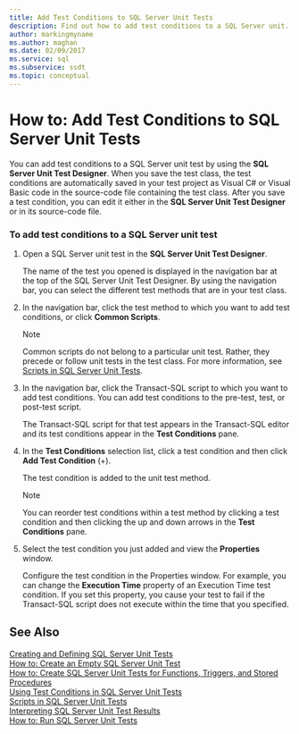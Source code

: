 ```yaml
---
title: Add Test Conditions to SQL Server Unit Tests
description: Find out how to add test conditions to a SQL Server unit. See how to use the SQL Server Unit Test Designer for this task.
author: markingmyname
ms.author: maghan
ms.date: 02/09/2017
ms.service: sql
ms.subservice: ssdt
ms.topic: conceptual
---
```


# How to: Add Test Conditions to SQL Server Unit Tests

You can add test conditions to a SQL Server unit test by using the **SQL Server Unit Test Designer**. When you save the test class, the test conditions are automatically saved in your test project as Visual C\# or Visual Basic code in the source-code file containing the test class. After you save a test condition, you can edit it either in the **SQL Server Unit Test Designer** or in its source-code file.  
  
### To add test conditions to a SQL Server unit test  
  
1.  Open a SQL Server unit test in the **SQL Server Unit Test Designer**.  
  
    The name of the test you opened is displayed in the navigation bar at the top of the SQL Server Unit Test Designer. By using the navigation bar, you can select the different test methods that are in your test class.  
  
2.  In the navigation bar, click the test method to which you want to add test conditions, or click **Common Scripts**.  
  
    > [!NOTE]  
    > Common scripts do not belong to a particular unit test. Rather, they precede or follow unit tests in the test class. For more information, see [Scripts in SQL Server Unit Tests](../ssdt/scripts-in-sql-server-unit-tests.md).  
  
3.  In the navigation bar, click the Transact-SQL script to which you want to add test conditions. You can add test conditions to the pre-test, test, or post-test script.  
  
    The Transact-SQL script for that test appears in the Transact-SQL editor and its test conditions appear in the **Test Conditions** pane.  
  
4.  In the **Test Conditions** selection list, click a test condition and then click **Add Test Condition** (+).  
  
    The test condition is added to the unit test method.  
  
    > [!NOTE]  
    > You can reorder test conditions within a test method by clicking a test condition and then clicking the up and down arrows in the **Test Conditions** pane.  
  
5.  Select the test condition you just added and view the **Properties** window.  
  
    Configure the test condition in the Properties window. For example, you can change the **Execution Time** property of an Execution Time test condition. If you set this property, you cause your test to fail if the Transact-SQL script does not execute within the time that you specified.  
  
## See Also  
[Creating and Defining SQL Server Unit Tests](../ssdt/creating-and-defining-sql-server-unit-tests.md)  
[How to: Create an Empty SQL Server Unit Test](../ssdt/how-to-create-an-empty-sql-server-unit-test.md)  
[How to: Create SQL Server Unit Tests for Functions, Triggers, and Stored Procedures](../ssdt/how-to-create-unit-tests-for-functions-triggers-stored-procedures.md)  
[Using Test Conditions in SQL Server Unit Tests](../ssdt/using-test-conditions-in-sql-server-unit-tests.md)  
[Scripts in SQL Server Unit Tests](../ssdt/scripts-in-sql-server-unit-tests.md)  
[Interpreting SQL Server Unit Test Results](../ssdt/interpreting-sql-server-unit-test-results.md)  
[How to: Run SQL Server Unit Tests](../ssdt/how-to-run-sql-server-unit-tests.md)  
  
